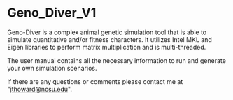 # Geno_Diver_V1
Geno-Diver is a complex animal genetic simulation tool that is able to simulate quantitative and/or fitness characters. 
It utilizes Intel MKL and Eigen libraries to perform matrix multiplication and is multi-threaded.

The user manual contains all the necessary information to run and generate your own simulation scenarios.

If there are any questions or comments please contact me at "jthoward@ncsu.edu".


